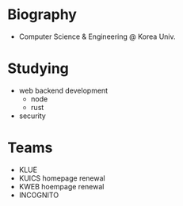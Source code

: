 # Biography

* Computer Science & Engineering @ Korea Univ.

# Studying

* web backend development
  * node
  * rust
* security

# Teams

* KLUE
* KUICS homepage renewal
* KWEB hoempage renewal
* INCOGNITO
